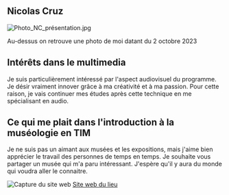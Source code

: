 ## Nicolas Cruz

![Photo_NC_présentation.jpg](https://github.com/PerformX2/H24_V11_inspirations_CRUZ/blob/main/semaine_01/Photo_NC_pr%C3%A9sentation.jpg)

Au-dessus on retrouve une photo de moi datant du 2 octobre 2023

## Intérêts dans le multimedia 
Je suis particulièrement intéressé par l'aspect audiovisuel du programme. Je désir vraiment innover grâce à ma créativité et à ma passion. Pour cette raison, je vais continuer mes études après cette technique en me spécialisant en audio.

## Ce qui me plait dans l'introduction à la muséologie en TIM

Je ne suis pas un aimant aux musées et les expositions, mais j'aime bien apprécier le travail des personnes de temps en temps. Je souhaite vous partager un musée qui m'a paru intéressant. J'espère qu'il y aura du monde qui voudra aller le connaitre. 

![Capture du site web](https://github.com/PerformX2/H24_V11_inspirations_CRUZ/blob/main/semaine_01/Capture_NC_Cit%C3%A9%20de%20l'espace.png)
[Site web du lieu](https://en.cite-espace.com)

